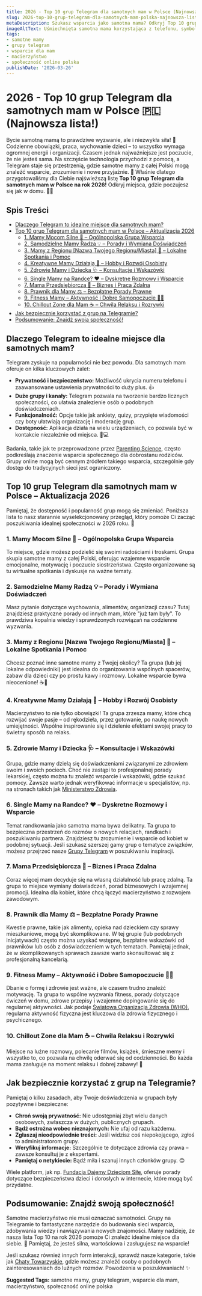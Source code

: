 ```yaml
---
title: 2026 - Top 10 grup Telegram dla samotnych mam w Polsce (Najnowsza lista!)
slug: 2026-top-10-grup-telegram-dla-samotnych-mam-polska-najnowsza-lista
metaDescription: Szukasz wsparcia jako samotna mama? Odkryj Top 10 grup Telegram dla samotnych mam w Polsce na 2026! Znajdź porady, przyjaźń i zrozumienie. Dołącz już dziś!
imageAltText: Uśmiechnięta samotna mama korzystająca z telefonu, symbolizująca połączenie ze społecznością na Telegramie.
tags:
- samotne mamy
- grupy telegram
- wsparcie dla mam
- macierzyństwo
- społeczność online polska
publishDate: '2026-03-26'
---
```


# 2026 - Top 10 grup Telegram dla samotnych mam w Polsce 🇵🇱 (Najnowsza lista!)

Bycie samotną mamą to prawdziwe wyzwanie, ale i niezwykła siła! 💪 Codzienne obowiązki, praca, wychowanie dzieci – to wszystko wymaga ogromnej energii i organizacji. Czasem jednak najważniejsze jest poczucie, że nie jesteś sama. Na szczęście technologia przychodzi z pomocą, a Telegram staje się przestrzenią, gdzie samotne mamy z całej Polski mogą znaleźć wsparcie, zrozumienie i nowe przyjaźnie. 🤝 Właśnie dlatego przygotowaliśmy dla Ciebie najświeższą listę **Top 10 grup Telegram dla samotnych mam w Polsce na rok 2026!** Odkryj miejsca, gdzie poczujesz się jak w domu. 🏡💖

## Spis Treści
- [Dlaczego Telegram to idealne miejsce dla samotnych mam?](#dlaczego-telegram-to-idealne-miejsce-dla-samotnych-mam)
- [Top 10 grup Telegram dla samotnych mam w Polsce – Aktualizacja 2026](#top-10-grup-telegram-dla-samotnych-mam-w-polsce--aktualizacja-2026)
  - [1. Mamy Mocom Silne 💪 – Ogólnopolska Grupa Wsparcia](#1-mamy-mocom-silne--ogólnopolska-grupa-wsparcia)
  - [2. Samodzielne Mamy Radzą 💡 – Porady i Wymiana Doświadczeń](#2-samodzielne-mamy-radzą--porady-i-wymiana-doświadczeń)
  - [3. Mamy z Regionu [Nazwa Twojego Regionu/Miasta] 📍 – Lokalne Spotkania i Pomoc](#3-mamy-z-regionu-nazwa-twojego-regionumiasta--lokalne-spotkania-i-pomoc)
  - [4. Kreatywne Mamy Działają 🎨 – Hobby i Rozwój Osobisty](#4-kreatywne-mamy-działają--hobby-i-rozwój-osobisty)
  - [5. Zdrowie Mamy i Dziecka 🩺 – Konsultacje i Wskazówki](#5-zdrowie-mamy-i-dziecka--konsultacje-i-wskazówki)
  - [6. Single Mamy na Randce? ❤️ – Dyskretne Rozmowy i Wsparcie](#6-single-mamy-na-randce--dyskretne-rozmowy-i-wsparcie)
  - [7. Mama Przedsiębiorcza 💼 – Biznes i Praca Zdalna](#7-mama-przedsiębiorcza--biznes-i-praca-zdalna)
  - [8. Prawnik dla Mamy ⚖️ – Bezpłatne Porady Prawne](#8-prawnik-dla-mamy--bezpłatne-porady-prawne)
  - [9. Fitness Mamy – Aktywność i Dobre Samopoczucie 🤸‍♀️](#9-fitness-mamy--aktywność-i-dobre-samopoczucie-)
  - [10. Chillout Zone dla Mam ☕️ – Chwila Relaksu i Rozrywki](#10-chillout-zone-dla-mam--chwila-relaksu-i-rozrywki)
- [Jak bezpiecznie korzystać z grup na Telegramie?](#jak-bezpiecznie-korzystać-z-grup-na-telegramie)
- [Podsumowanie: Znajdź swoją społeczność!](#podsumowanie-znajdź-swoją-społeczność)

## Dlaczego Telegram to idealne miejsce dla samotnych mam?

Telegram zyskuje na popularności nie bez powodu. Dla samotnych mam oferuje on kilka kluczowych zalet:
*   **Prywatność i bezpieczeństwo:** Możliwość ukrycia numeru telefonu i zaawansowane ustawienia prywatności to duży plus. 👍
*   **Duże grupy i kanały:** Telegram pozwala na tworzenie bardzo licznych społeczności, co ułatwia znalezienie osób o podobnych doświadczeniach.
*   **Funkcjonalność:** Opcje takie jak ankiety, quizy, przypięte wiadomości czy boty ułatwiają organizację i moderację grup.
*   **Dostępność:** Aplikacja działa na wielu urządzeniach, co pozwala być w kontakcie niezależnie od miejsca. 📱💻

Badania, takie jak te przeprowadzone przez [Parenting Science](https://www.parentingscience.com), często podkreślają znaczenie wsparcia społecznego dla dobrostanu rodziców. Grupy online mogą być cennym źródłem takiego wsparcia, szczególnie gdy dostęp do tradycyjnych sieci jest ograniczony.

## Top 10 grup Telegram dla samotnych mam w Polsce – Aktualizacja 2026

Pamiętaj, że dostępność i popularność grup mogą się zmieniać. Poniższa lista to nasz starannie wyselekcjonowany przegląd, który pomoże Ci zacząć poszukiwania idealnej społeczności w 2026 roku. 🌟

### 1. Mamy Mocom Silne 💪 – Ogólnopolska Grupa Wsparcia
To miejsce, gdzie możesz podzielić się swoimi radościami i troskami. Grupa skupia samotne mamy z całej Polski, oferując wzajemne wsparcie emocjonalne, motywację i poczucie siostrzeństwa. Często organizowane są tu wirtualne spotkania i dyskusje na ważne tematy.

### 2. Samodzielne Mamy Radzą 💡 – Porady i Wymiana Doświadczeń
Masz pytanie dotyczące wychowania, alimentów, organizacji czasu? Tutaj znajdziesz praktyczne porady od innych mam, które "już tam były". To prawdziwa kopalnia wiedzy i sprawdzonych rozwiązań na codzienne wyzwania.

### 3. Mamy z Regionu [Nazwa Twojego Regionu/Miasta] 📍 – Lokalne Spotkania i Pomoc
Chcesz poznać inne samotne mamy z Twojej okolicy? Ta grupa (lub jej lokalne odpowiedniki) jest idealna do organizowania wspólnych spacerów, zabaw dla dzieci czy po prostu kawy i rozmowy. Lokalne wsparcie bywa nieocenione! ☕️👶

### 4. Kreatywne Mamy Działają 🎨 – Hobby i Rozwój Osobisty
Macierzyństwo to nie tylko obowiązki! Ta grupa zrzesza mamy, które chcą rozwijać swoje pasje – od rękodzieła, przez gotowanie, po naukę nowych umiejętności. Wspólne inspirowanie się i dzielenie efektami swojej pracy to świetny sposób na relaks.

### 5. Zdrowie Mamy i Dziecka 🩺 – Konsultacje i Wskazówki
Grupa, gdzie mamy dzielą się doświadczeniami związanymi ze zdrowiem swoim i swoich pociech. Choć nie zastąpi to profesjonalnej porady lekarskiej, często można tu znaleźć wsparcie i wskazówki, gdzie szukać pomocy. Zawsze warto jednak weryfikować informacje u specjalistów, np. na stronach takich jak [Ministerstwo Zdrowia](https://www.gov.pl/web/zdrowie).

### 6. Single Mamy na Randce? ❤️ – Dyskretne Rozmowy i Wsparcie
Temat randkowania jako samotna mama bywa delikatny. Ta grupa to bezpieczna przestrzeń do rozmów o nowych relacjach, randkach i poszukiwaniu partnera. Znajdziesz tu zrozumienie i wsparcie od kobiet w podobnej sytuacji. Jeśli szukasz szerszej gamy grup o tematyce związków, możesz przejrzeć nasze [Grupy Telegram](/grupy) w poszukiwaniu inspiracji.

### 7. Mama Przedsiębiorcza 💼 – Biznes i Praca Zdalna
Coraz więcej mam decyduje się na własną działalność lub pracę zdalną. Ta grupa to miejsce wymiany doświadczeń, porad biznesowych i wzajemnej promocji. Idealna dla kobiet, które chcą łączyć macierzyństwo z rozwojem zawodowym.

### 8. Prawnik dla Mamy ⚖️ – Bezpłatne Porady Prawne
Kwestie prawne, takie jak alimenty, opieka nad dzieckiem czy sprawy mieszkaniowe, mogą być skomplikowane. W tej grupie (lub podobnych inicjatywach) często można uzyskać wstępne, bezpłatne wskazówki od prawników lub osób z doświadczeniem w tych tematach. Pamiętaj jednak, że w skomplikowanych sprawach zawsze warto skonsultować się z profesjonalną kancelarią.

### 9. Fitness Mamy – Aktywność i Dobre Samopoczucie 🤸‍♀️
Dbanie o formę i zdrowie jest ważne, ale czasem trudno znaleźć motywację. Ta grupa to wspólne wyzwania fitness, porady dotyczące ćwiczeń w domu, zdrowe przepisy i wzajemne dopingowanie się do regularnej aktywności. Jak podaje [Światowa Organizacja Zdrowia (WHO)](https://www.who.int/), regularna aktywność fizyczna jest kluczowa dla zdrowia fizycznego i psychicznego.

### 10. Chillout Zone dla Mam ☕️ – Chwila Relaksu i Rozrywki
Miejsce na luźne rozmowy, polecanie filmów, książek, śmieszne memy i wszystko to, co pozwala na chwilę oderwać się od codzienności. Bo każda mama zasługuje na moment relaksu i dobrej zabawy! 🎉

## Jak bezpiecznie korzystać z grup na Telegramie?
Pamiętaj o kilku zasadach, aby Twoje doświadczenia w grupach były pozytywne i bezpieczne:
*   **Chroń swoją prywatność:** Nie udostępniaj zbyt wielu danych osobowych, zwłaszcza w dużych, publicznych grupach.
*   **Bądź ostrożna wobec nieznajomych:** Nie ufaj od razu każdemu.
*   **Zgłaszaj nieodpowiednie treści:** Jeśli widzisz coś niepokojącego, zgłoś to administratorom grupy.
*   **Weryfikuj informacje:** Szczególnie te dotyczące zdrowia czy prawa – zawsze konsultuj je z ekspertami.
*   **Pamiętaj o netykiecie:** Bądź miła i szanuj innych członków grupy. 😊

Wiele platform, jak np. [Fundacja Dajemy Dzieciom Siłę](https://fdds.pl/), oferuje porady dotyczące bezpieczeństwa dzieci i dorosłych w internecie, które mogą być przydatne.

## Podsumowanie: Znajdź swoją społeczność!
Samotne macierzyństwo nie musi oznaczać samotności. Grupy na Telegramie to fantastyczne narzędzie do budowania sieci wsparcia, zdobywania wiedzy i nawiązywania nowych znajomości. Mamy nadzieję, że nasza lista Top 10 na rok 2026 pomoże Ci znaleźć idealne miejsce dla siebie. 🚀 Pamiętaj, że jesteś silna, wartościowa i zasługujesz na wsparcie!

Jeśli szukasz również innych form interakcji, sprawdź nasze kategorie, takie jak [Chaty Towarzyskie](/chat/towarzyskie), gdzie możesz znaleźć osoby o podobnych zainteresowaniach do luźnych rozmów. Powodzenia w poszukiwaniach! ✨




**Suggested Tags:**
samotne mamy, grupy telegram, wsparcie dla mam, macierzyństwo, społeczność online polska
